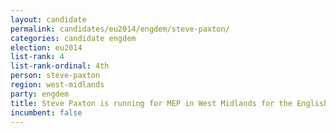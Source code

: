 ```yaml
---
layout: candidate
permalink: candidates/eu2014/engdem/steve-paxton/
categories: candidate engdem
election: eu2014
list-rank: 4
list-rank-ordinal: 4th
person: steve-paxton
region: west-midlands
party: engdem
title: Steve Paxton is running for MEP in West Midlands for the English Democrats
incumbent: false
---
```

